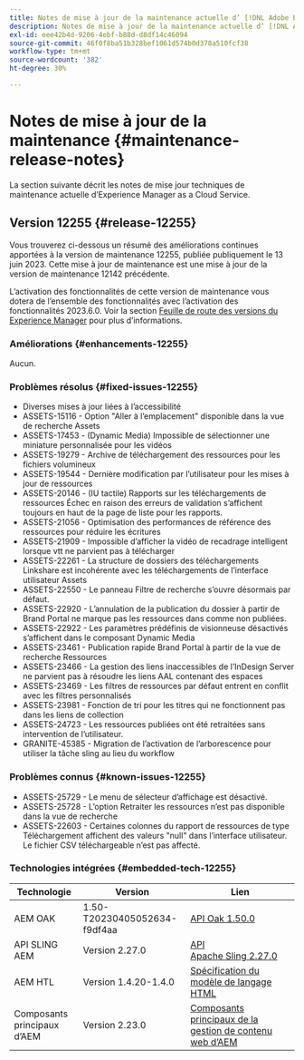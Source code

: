 ```yaml
---
title: Notes de mise à jour de la maintenance actuelle d’ [!DNL Adobe Experience Manager]  as a Cloud Service.
description: Notes de mise à jour de la maintenance actuelle d’ [!DNL Adobe Experience Manager]  as a Cloud Service.
exl-id: eee42b4d-9206-4ebf-b88d-d8df14c46094
source-git-commit: 46f0f8ba51b328bef1061d574b0d378a510fcf38
workflow-type: tm+mt
source-wordcount: '382'
ht-degree: 30%

---
```


# Notes de mise à jour de la maintenance {#maintenance-release-notes}

La section suivante décrit les notes de mise jour techniques de maintenance actuelle d’Experience Manager as a Cloud Service.

## Version 12255 {#release-12255}

Vous trouverez ci-dessous un résumé des améliorations continues apportées à la version de maintenance 12255, publiée publiquement le 13 juin 2023. Cette mise à jour de maintenance est une mise à jour de la version de maintenance 12142 précédente.

L’activation des fonctionnalités de cette version de maintenance vous dotera de l’ensemble des fonctionnalités avec l’activation des fonctionnalités 2023.6.0. Voir la section [Feuille de route des versions du Experience Manager](https://experienceleague.adobe.com/docs/experience-manager-release-information/aem-release-updates/update-releases-roadmap.html?lang=fr) pour plus d’informations.

### Améliorations {#enhancements-12255}

Aucun.

### Problèmes résolus {#fixed-issues-12255}

- Diverses mises à jour liées à l’accessibilité
- ASSETS-15116 - Option &quot;Aller à l’emplacement&quot; disponible dans la vue de recherche Assets
- ASSETS-17453 - (Dynamic Media) Impossible de sélectionner une miniature personnalisée pour les vidéos
- ASSETS-19279 - Archive de téléchargement des ressources pour les fichiers volumineux
- ASSETS-19544 - Dernière modification par l’utilisateur pour les mises à jour de ressources
- ASSETS-20146 - (IU tactile) Rapports sur les téléchargements de ressources Échec en raison des erreurs de validation s’affichent toujours en haut de la page de liste pour les rapports.
- ASSETS-21056 - Optimisation des performances de référence des ressources pour réduire les écritures
- ASSETS-21909 - Impossible d’afficher la vidéo de recadrage intelligent lorsque vtt ne parvient pas à télécharger
- ASSETS-22261 - La structure de dossiers des téléchargements Linkshare est incohérente avec les téléchargements de l’interface utilisateur Assets
- ASSETS-22550 - Le panneau Filtre de recherche s’ouvre désormais par défaut.
- ASSETS-22920 - L’annulation de la publication du dossier à partir de Brand Portal ne marque pas les ressources dans comme non publiées.
- ASSETS-22922 - Les paramètres prédéfinis de visionneuse désactivés s’affichent dans le composant Dynamic Media
- ASSETS-23461 - Publication rapide Brand Portal à partir de la vue de recherche Ressources
- ASSETS-23466 - La gestion des liens inaccessibles de l’InDesign Server ne parvient pas à résoudre les liens AAL contenant des espaces
- ASSETS-23469 - Les filtres de ressources par défaut entrent en conflit avec les filtres personnalisés
- ASSETS-23981 - Fonction de tri pour les titres qui ne fonctionnent pas dans les liens de collection
- ASSETS-24723 - Les ressources publiées ont été retraitées sans intervention de l’utilisateur.
- GRANITE-45385 - Migration de l’activation de l’arborescence pour utiliser la tâche sling au lieu du workflow

### Problèmes connus {#known-issues-12255}

- ASSETS-25729 - Le menu de sélecteur d’affichage est désactivé.
- ASSETS-25728 - L’option Retraiter les ressources n’est pas disponible dans la vue de recherche
- ASSETS-22603 - Certaines colonnes du rapport de ressources de type Téléchargement affichent des valeurs &quot;null&quot; dans l’interface utilisateur. Le fichier CSV téléchargeable n’est pas affecté.

### Technologies intégrées {#embedded-tech-12255}

| Technologie | Version | Lien |
|---|---|---|
| AEM OAK | 1.50-T20230405052634-f9df4aa | [API Oak 1.50.0](https://www.javadoc.io/doc/org.apache.jackrabbit/oak-api/1.50.0/index.html) |
| API SLING AEM | Version 2.27.0 | [API Apache Sling 2.27.0](https://www.javadoc.io/doc/org.apache.sling/org.apache.sling.api/latest/index.html) |
| AEM HTL | Version 1.4.20-1.4.0 | [Spécification du modèle de langage HTML](https://github.com/adobe/htl-spec) |
| Composants principaux d’AEM | Version 2.23.0 | [Composants principaux de la gestion de contenu web d’AEM](https://github.com/adobe/aem-core-wcm-components) |
